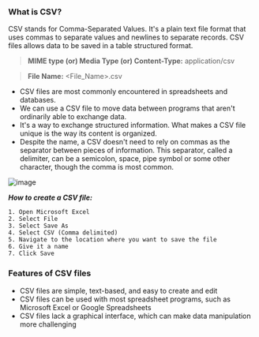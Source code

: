 ### What is CSV?

CSV stands for Comma-Separated Values. It's a plain text file format that uses commas to separate values and newlines to separate records. CSV files allows data to be saved in a table structured format.

> **MIME type (or) Media Type (or) Content-Type:** application/csv

> **File Name:** <File_Name>.csv

 - CSV files are most commonly encountered in spreadsheets and databases.
 - We can use a CSV file to move data between programs that aren't ordinarily able to exchange data.
 - It's a way to exchange structured information. What makes a CSV file unique is the way its content is organized.
 - Despite the name, a CSV doesn't need to rely on commas as the separator between pieces of information. This separator, called a delimiter, can be a semicolon, space, pipe symbol or some other character, though the comma is most common.
 
![image](https://github.com/user-attachments/assets/40283da0-025c-4e9b-92b4-5f47c8f29c75)

**_How to create a CSV file:_**

```
1. Open Microsoft Excel
2. Select File
3. Select Save As
4. Select CSV (Comma delimited)
5. Navigate to the location where you want to save the file
6. Give it a name
7. Click Save
```

### Features of CSV files

- CSV files are simple, text-based, and easy to create and edit
- CSV files can be used with most spreadsheet programs, such as Microsoft Excel or Google Spreadsheets
- CSV files lack a graphical interface, which can make data manipulation more challenging 
